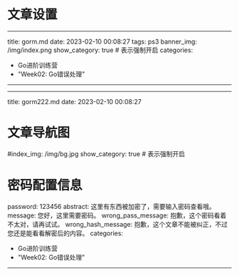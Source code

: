 # 文章设置
---
title: gorm.md
date: 2023-02-10 00:08:27
tags: ps3
banner_img: /img/index.png
show_category: true # 表示强制开启
categories:
  - Go进阶训练营
  - "Week02: Go错误处理"
---


---
title: gorm222.md
date: 2023-02-10 00:08:27
# 文章导航图
#index_img: /img/bg.jpg
show_category: true # 表示强制开启
# 密码配置信息
password: 123456
abstract: 这里有东西被加密了，需要输入密码查看哦。
message: 您好，这里需要密码。
wrong_pass_message: 抱歉，这个密码看着不太对，请再试试。
wrong_hash_message: 抱歉，这个文章不能被纠正，不过您还是能看看解密后的内容。
categories:
  - Go进阶训练营
  - "Week02: Go错误处理"
---
